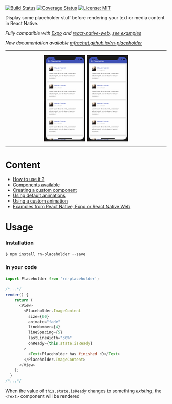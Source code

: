[![Build Status](https://travis-ci.org/mfrachet/rn-placeholder.svg?branch=master)](https://travis-ci.org/mfrachet/rn-placeholder)
[![Coverage Status](https://coveralls.io/repos/github/mfrachet/rn-placeholder/badge.svg?branch=master)](https://coveralls.io/github/mfrachet/rn-placeholder?branch=master)
[![License: MIT](https://img.shields.io/badge/License-MIT-yellow.svg)](https://opensource.org/licenses/MIT)


Display some placeholder stuff before rendering your text or media content in React Native.

*Fully compatible with [Expo](https://expo.io/) and [react-native-web](https://github.com/necolas/react-native-web), [see examples](./EXAMPLE.md)*

*New documentation available [mfrachet.github.io/rn-placeholder](https://mfrachet.github.io/rn-placeholder/)*

------
<p align="center">
<img height="270" src="./docs/placeholder.gif" />
<img height="270" src="./docs/shine.gif" />
</p>

------

# Content

- <a href="#usage">How to use it ?</a>
- [Components available](./API.md)
- [Creating a custom component](./API.md#custom)
- [Using default animations](./ANIMATIONS.md#default)
- [Using a custom animation](./ANIMATIONS.md#custom)
- [Examples from React Native, Expo or React Native Web](./EXAMPLE.md)

<h1 name="#usage">Usage</h1>

### Installation
```javascript
$ npm install rn-placeholder --save
```

### In your code

```javascript
import Placeholder from 'rn-placeholder';

/*...*/
render() {
    return (
      <View>
        <Placeholder.ImageContent
          size={60}
          animate="fade"
          lineNumber={4}
          lineSpacing={5}
          lastLineWidth="30%"
          onReady={this.state.isReady}
        >
          <Text>Placeholder has finished :D</Text>
        </Placeholder.ImageContent>
      </View>
    );
  }
/*...*/
```

When the value of `this.state.isReady` changes to something *existing*, the `<Text>` component will be rendered
